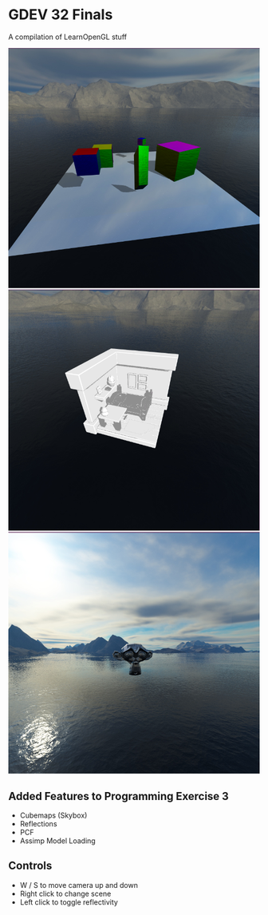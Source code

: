 # GDEV 32 Finals
A compilation of LearnOpenGL stuff

![Cubes](screenshotCubes.png)
![Bedroom](screenshotBedroom.png)
![Monkey](screenshotMonkey.png)

## Added Features to Programming Exercise 3
- Cubemaps (Skybox)
- Reflections
- PCF
- Assimp Model Loading

## Controls
- W / S to move camera up and down
- Right click to change scene
- Left click to toggle reflectivity
